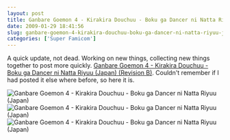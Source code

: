 ```yaml
---
layout: post
title: Ganbare Goemon 4 - Kirakira Douchuu - Boku ga Dancer ni Natta Riyuu (Japan) (Revision B)
date: 2009-01-29 18:41:56
slug: ganbare-goemon-4-kirakira-douchuu-boku-ga-dancer-ni-natta-riyuu-japan-revision-b
categories: ['Super Famicom']
---
```


A quick update, not dead. Working on new things, collecting new things together to post more quickly. [Ganbare Goemon 4 - Kirakira Douchuu - Boku ga Dancer ni Natta Riyuu (Japan) (Revision B)](http://superfamicom.org/info/ganbare-goemon-4-kirakira-douchuu-boku-ga-dancer-ni-natta-riyuu/ "Ganbare Goemon 4 - Kirakira Douchuu - Boku ga Dancer ni Natta Riyuu (Japan) (Revision B) ROM"). Couldn't remember if I had posted it else where before, so here it is.

![Ganbare Goemon 4 - Kirakira Douchuu - Boku ga Dancer ni Natta Riyuu (Japan)](http://snes.in/screenshots/ganbare-goemon-4-kirakira-douchuu-boku-ga-dancer-ni-natta-riyuu.1.png "Ganbare Goemon 4 - Kirakira Douchuu - Boku ga Dancer ni Natta Riyuu (Japan)")
![Ganbare Goemon 4 - Kirakira Douchuu - Boku ga Dancer ni Natta Riyuu (Japan)](http://snes.in/screenshots/ganbare-goemon-4-kirakira-douchuu-boku-ga-dancer-ni-natta-riyuu.2.png "Ganbare Goemon 4 - Kirakira Douchuu - Boku ga Dancer ni Natta Riyuu (Japan)")
![Ganbare Goemon 4 - Kirakira Douchuu - Boku ga Dancer ni Natta Riyuu (Japan)](http://snes.in/screenshots/ganbare-goemon-4-kirakira-douchuu-boku-ga-dancer-ni-natta-riyuu.3.png "Ganbare Goemon 4 - Kirakira Douchuu - Boku ga Dancer ni Natta Riyuu (Japan)")
